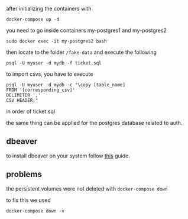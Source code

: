 after initializing the containers with
```
docker-compose up -d
```
you need to go inside containers my-postgres1 and my-postgres2
```
sudo docker exec -it my-postgres2 bash
```
then locate to the folder `/fake-data` and execute the following
```
psql -U myuser -d mydb -f ticket.sql
```
to import csvs, you have to execute
```
psql -U myuser -d mydb -c "\copy [table_name]
FROM '[corresponding_csv]' 
DELIMITER ',' 
CSV HEADER;"
```
in order of ticket.sql

the same thing can be applied for the postgres database related to auth.

## dbeaver

to install dbeaver on your system follow [this](https://computingforgeeks.com/install-and-configure-dbeaver-on-ubuntu-debian/) guide.



## problems

the persistent volumes were not deleted with `docker-compose down`

to fix this we used
```
docker-compose down -v
```